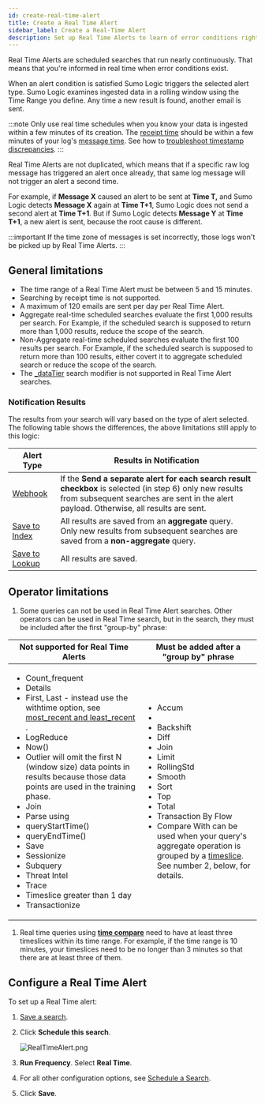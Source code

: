 ```yaml
---
id: create-real-time-alert
title: Create a Real Time Alert
sidebar_label: Create a Real-Time Alert
description: Set up Real Time Alerts to learn of error conditions right when they occur.
---
```


Real Time Alerts are scheduled searches that run nearly continuously. That means that you're informed in real time when error conditions exist.

When an alert condition is satisfied Sumo Logic triggers the selected alert type. Sumo Logic examines ingested data in a rolling window using the Time Range you define. Any time a new result is found, another email is sent.

:::note
Only use real time schedules when you know your data is ingested within a few minutes of its creation. The [receipt time](../../search/get-started-with-search/build-search/use-receipt-time.md) should be within a few minutes of your log's [message time](/docs/search/get-started-with-search/search-basics/built-in-metadata). See
how to [troubleshoot timestamp discrepancies](docs/send-data/collector-faq#troubleshooting-time-discrepancies.md).
:::

Real Time Alerts are not duplicated, which means that if a specific raw log message has triggered an alert once already, that same log message will not trigger an alert a second time.

For example, if **Message X** caused an alert to be sent at **Time T,** and Sumo Logic detects **Message X** again at **Time T+1**, Sumo Logic does not send a second alert at **Time T+1**. But if Sumo Logic detects **Message Y** at **Time T+1**, a new alert is sent, because the root cause is different.

:::important
If the time zone of messages is set incorrectly, those logs won't be picked up by Real Time Alerts.
:::

## General limitations

* The time range of a Real Time Alert must be between 5 and 15 minutes. 
* Searching by receipt time is not supported.
* A maximum of 120 emails are sent per day per Real Time Alert.
* Aggregate real-time scheduled searches evaluate the first 1,000 results per search. For Example, if the scheduled search is supposed to return more than 1,000 results, reduce the scope of the search.
* Non-Aggregate real-time scheduled searches evaluate the first 100 results per search. For Example, if the scheduled search is supposed to return more than 100 results, either covert it to aggregate scheduled search or reduce the scope of the search.
* The [\_dataTier](docs/manage/partitions-and-data-tiers/data-tiers.md) search modifier is not supported in Real Time Alert searches.

### Notification Results

The results from your search will vary based on the type of alert selected. The following table shows the differences, the above limitations still apply to this logic:

| Alert Type | Results in Notification |
| -- | -- |
| [Webhook](docs/manage/connections-and-integrations/webhook-connections/schedule-searches-webhook-connections.md) | If the **Send a separate alert for each search result checkbox** is selected (in step 6) only new results from subsequent searches are sent in the alert payload. Otherwise, all results are sent. |
| [Save to Index](save-to-index.md) | All results are saved from an **aggregate** query.<br/>Only new results from subsequent searches are saved from a **non-aggregate** query. |
| [Save to Lookup](save-to-lookup.md) | All results are saved. |

## Operator limitations

1. Some queries can not be used in Real Time Alert searches. Other operators can be used in Real Time search, but in the search, they must be included after the first "group-by" phrase:

| Not supported for Real Time Alerts | Must be added after a "group by" phrase |
| -- | -- |
| <ul><li>Count_frequent</li><li>Details</li><li>First, Last - instead use the withtime option, see [most_recent and least_recent](../../search/search-query-language/group-aggregate-operators/most-recent-and-least-recent.md) .</li><li>LogReduce</li><li>Now()</li><li>Outlier will omit the first N (window size) data points in results because those data points are used in the training phase.</li><li>Join</li><li>Parse using</li><li>queryStartTime()</li><li>queryEndTime()</li><li>Save</li><li>Sessionize</li><li>Subquery</li><li>Threat Intel</li><li>Trace</li><li>Timeslice greater than 1 day</li><li>Transactionize</li></ul> | <ul><li>Accum</li><li></li><li>Backshift</li><li>Diff</li><li>Join</li><li>Limit</li><li>RollingStd</li><li>Smooth</li><li>Sort</li><li>Top</li><li>Total</li><li>Transaction By Flow</li><li>Compare With can be used when your query's aggregate operation is grouped by a [timeslice](../../search/search-query-language/search-operators/timeslice.md). See number 2, below, for details.</li></ul> |

1. Real time queries using [**time compare**](../../search/time-compare.md) need to have at least three timeslices within its time range. For example, if the time range is 10 minutes, your timeslices need to be no longer than 3 minutes so that there are at least three of them.

## Configure a Real Time Alert

To set up a Real Time alert:

1. [Save a search](../../search/get-started-with-search/search-basics/save-search.md). 
1. Click **Schedule this search**.

    ![RealTimeAlert.png](/img/alerts/RealTimeAlert.png)

1. **Run Frequency**. Select **Real Time**.
1. For all other configuration options, see [Schedule a Search](schedule-search.md). 
1. Click **Save**. 
